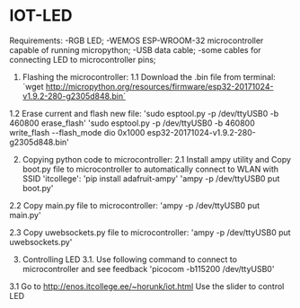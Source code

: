 # IOT-LED

Requirements:
-RGB LED;
-WEMOS ESP-WROOM-32 microcontroller capable of running micropython;
-USB data cable;
-some cables for connecting LED to microcontroller pins;

1. Flashing the microcontroller: 
1.1 Download the .bin file from terminal: 
´wget http://micropython.org/resources/firmware/esp32-20171024-v1.9.2-280-g2305d848.bin´

1.2 Erase current and flash new file:
'sudo esptool.py -p /dev/ttyUSB0 -b 460800 erase_flash'
'sudo esptool.py -p /dev/ttyUSB0 -b 460800 write_flash --flash_mode dio 0x1000 esp32-20171024-v1.9.2-280-g2305d848.bin'

2. Copying python code to microcontroller:
2.1 Install ampy utility and Copy boot.py file to microcontroller to automatically connect to WLAN with SSID 'itcollege':
'pip install adafruit-ampy'
'ampy -p /dev/ttyUSB0 put boot.py'

2.2 Copy main.py file to microcontroller:
'ampy -p /dev/ttyUSB0 put main.py'

2.3 Copy uwebsockets.py file to microcontroller:
'ampy -p /dev/ttyUSB0 put uwebsockets.py'

3. Controlling LED
3.1. Use following command to connect to microcontroller and see feedback
'picocom -b115200 /dev/ttyUSB0'

3.1 Go to http://enos.itcollege.ee/~horunk/iot.html 
Use the slider to control LED
